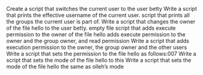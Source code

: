 Create a script that switches the current user to the user betty
Write a script that prints the effective username of the current user.
script that prints all the groups the current user is part of.
Write a script that changes the owner of the file hello to the user betty.
empty file
script that adds execute permission to the owner of the file hello
adds execute permission to the owner and the group owner, and read permission
Write a script that adds execution permission to the owner, the group owner and the other users
Write a script that sets the permission to the file hello as follows:007
Write a script that sets the mode of the file hello to this
Write a script that sets the mode of the file hello the same as olleh’s mode

